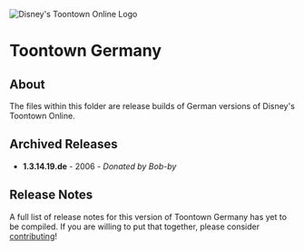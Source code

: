 ![Disney's Toontown Online Logo](https://i.imgur.com/VsBbjC5.png)

# Toontown Germany

## About

The files within this folder are release builds of German versions of Disney's Toontown Online.

## Archived Releases

* **1.3.14.19.de** - 2006 - *Donated by Bob-by*

## Release Notes

A full list of release notes for this version of Toontown Germany has yet to be compiled. If you are willing to put that together, please consider [contributing](../../CONTRIBUTING.md)!
